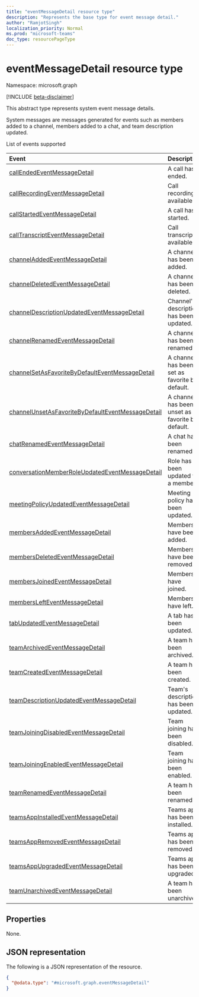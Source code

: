 ```yaml
---
title: "eventMessageDetail resource type"
description: "Represents the base type for event message detail."
author: "RamjotSingh"
localization_priority: Normal
ms.prod: "microsoft-teams"
doc_type: resourcePageType
---
```


# eventMessageDetail resource type

Namespace: microsoft.graph

[!INCLUDE [beta-disclaimer](../../includes/beta-disclaimer.md)]

This abstract type represents system event message details.

System messages are messages generated for events such as members added to a channel, members added to a chat, and team description updated.

List of events supported

| Event | Description |
| :---- | :---------- |
| [callEndedEventMessageDetail](../resources/callStartedEventMessageDetail.md) | A call has ended. |
| [callRecordingEventMessageDetail](../resources/callRecordingEventMessageDetail.md) | Call recording is available. |
| [callStartedEventMessageDetail](../resources/callStartedEventMessageDetail.md) | A call has started. |
| [callTranscriptEventMessageDetail](../resources/callTranscriptEventMessageDetail.md) | Call transcript is available. |
| [channelAddedEventMessageDetail](../resources/channelAddedEventMessageDetail.md) | A channel has been added. |
| [channelDeletedEventMessageDetail](../resources/channelDeletedEventMessageDetail.md) | A channel has been deleted. |
| [channelDescriptionUpdatedEventMessageDetail](../resources/channelDescriptionUpdatedEventMessageDetail.md) | Channel's description has been updated. |
| [channelRenamedEventMessageDetail](../resources/channelRenamedEventMessageDetail.md) | A channel has been renamed. |
| [channelSetAsFavoriteByDefaultEventMessageDetail](../resources/channelSetAsFavoriteByDefaultEventMessageDetail.md) | A channel has been set as favorite by default. |
| [channelUnsetAsFavoriteByDefaultEventMessageDetail](../resources/channelUnsetAsFavoriteByDefaultEventMessageDetail.md) | A channel has been unset as favorite by default. |
| [chatRenamedEventMessageDetail](../resources/chatRenamedEventMessageDetail.md) | A chat has been renamed. |
| [conversationMemberRoleUpdatedEventMessageDetail](../resources/conversationMemberRoleUpdatedEventMessageDetail.md) | Role has been updated for a member. |
| [meetingPolicyUpdatedEventMessageDetail](../resources/meetingPolicyUpdatedEventMessageDetail.md) | Meeting policy has been updated. |
| [membersAddedEventMessageDetail](../resources/membersAddedEventMessageDetail.md) | Members have been added. |
| [membersDeletedEventMessageDetail](../resources/membersDeletedEventMessageDetail.md) | Members have been removed. |
| [membersJoinedEventMessageDetail](../resources/membersJoinedEventMessageDetail.md) | Members have joined. |
| [membersLeftEventMessageDetail](../resources/membersLeftEventMessageDetail.md) | Members have left. |
| [tabUpdatedEventMessageDetail](../resources/tabUpdatedEventMessageDetail.md) | A tab has been updated. |
| [teamArchivedEventMessageDetail](../resources/teamArchivedEventMessageDetail.md) | A team has been archived. |
| [teamCreatedEventMessageDetail](../resources/teamCreatedEventMessageDetail.md) | A team has been created. |
| [teamDescriptionUpdatedEventMessageDetail](../resources/teamDescriptionUpdatedEventMessageDetail.md) | Team's description has been updated. |
| [teamJoiningDisabledEventMessageDetail](../resources/teamJoiningDisabledEventMessageDetail.md) | Team joining has been disabled. |
| [teamJoiningEnabledEventMessageDetail](../resources/teamJoiningEnabledEventMessageDetail.md) | Team joining has been enabled. |
| [teamRenamedEventMessageDetail](../resources/teamRenamedEventMessageDetail.md) | A team has been renamed. |
| [teamsAppInstalledEventMessageDetail](../resources/teamsAppInstalledEventMessageDetail.md) | Teams app has been installed. |
| [teamsAppRemovedEventMessageDetail](../resources/teamsAppRemovedEventMessageDetail.md) | Teams app has been removed. |
| [teamsAppUpgradedEventMessageDetail](../resources/teamsAppUpgradedEventMessageDetail.md) | Teams app has been upgraded. |
| [teamUnarchivedEventMessageDetail](../resources/teamUnarchivedEventMessageDetail.md) | A team has been unarchived. |

## Properties
None.



## JSON representation
The following is a JSON representation of the resource.
<!-- {
  "blockType": "resource",
  "@odata.type": "microsoft.graph.eventMessageDetail"
}
-->
``` json
{
  "@odata.type": "#microsoft.graph.eventMessageDetail"
}
```

